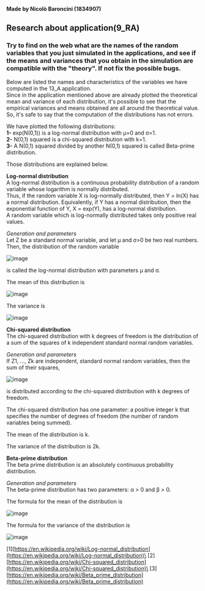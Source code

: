 **Made by Nicolò Baroncini (1834907)**

## Research about application(9_RA)
### Try to find on the web what are the names of the random variables that you just simulated in the applications, and see if the means and variances that you obtain in the simulation are compatible with the "theory". If not fix the possible bugs.
Below are listed the names and characteristics of the variables we have computed in the 13_A application.\
Since in the application mentioned above are already plotted the theoretical mean and variance of each distribution, it's possible to see that the empirical variances and means obtained are all around the theoretical value. So, it's safe to say that the computation of the distributions has not errors.

We have plotted the following distributions:\
**1-** exp(N(0,1)) is a log-normal distribution with μ=0 and σ=1.\
**2-** N(0,1) squared is a chi-squared distribution with k=1.\
**3-** A N(0,1) squared divided by another N(0,1) squared is called Beta-prime distribution.


Those distributions are explained below.

**Log-normal distribution**\
A log-normal distribution is a continuous probability distribution of a random variable whose logarithm is normally distributed.\
Thus, if the random variable X is log-normally distributed, then Y = ln(X) has a normal distribution. Equivalently, if Y has a normal distribution, then the exponential function of Y, X = exp(Y), has a log-normal distribution.\
A random variable which is log-normally distributed takes only positive real values.

*Generation and parameters*\
Let Z be a standard normal variable, and let μ and σ>0 be two real numbers. Then, the distribution of the random variable

![image](https://user-images.githubusercontent.com/78324346/143195092-e3d62763-e87f-446d-9032-631dc5f5b83e.png)

is called the log-normal distribution with parameters μ and σ.

The mean of this distribution is

![image](https://user-images.githubusercontent.com/78324346/143195266-cf9c16b8-70fb-4c96-bb2c-231154d9f4c3.png)

The variance is

![image](https://user-images.githubusercontent.com/78324346/143195314-ad26a208-78f7-4ae9-81eb-0b4f67f37ae4.png)

**Chi-squared distribution**\
The chi-squared distribution with k degrees of freedom is the distribution of a sum of the squares of k independent standard normal random variables.

*Generation and parameters*\
If Z1, ..., Zk are independent, standard normal random variables, then the sum of their squares,

![image](https://user-images.githubusercontent.com/78324346/143196151-98525390-1da3-496d-91dc-e52768dfd8e4.png)

is distributed according to the chi-squared distribution with k degrees of freedom.

The chi-squared distribution has one parameter: a positive integer k that specifies the number of degrees of freedom (the number of random variables being summed).

The mean of the distribution is k.

The variance of the distribution is 2k.

**Beta-prime distribution**\
The beta prime distribution is an absolutely continuous probability distribution.


*Generation and parameters*\
The beta-prime distribution has two parameters: α > 0 and β > 0.

The formula for the mean of the distribution is 

![image](https://user-images.githubusercontent.com/78324346/143197693-12a74c60-f356-4ecf-b299-4c853abbda5a.png)

The formula for the variance of the distribution is 

![image](https://user-images.githubusercontent.com/78324346/143197776-36c4a5f0-26c7-4df8-83d9-0b7c0d3050b2.png)

[1][https://en.wikipedia.org/wiki/Log-normal_distribution](https://en.wikipedia.org/wiki/Log-normal_distribution)\
[2][https://en.wikipedia.org/wiki/Chi-squared_distribution](https://en.wikipedia.org/wiki/Chi-squared_distribution)\
[3][https://en.wikipedia.org/wiki/Beta_prime_distribution](https://en.wikipedia.org/wiki/Beta_prime_distribution)
